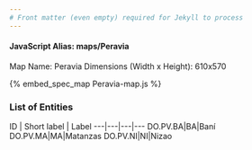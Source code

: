 ```yaml
---
# Front matter (even empty) required for Jekyll to process
---
```


#### JavaScript Alias: maps/Peravia

Map Name: Peravia
Dimensions (Width x Height): 610x570



{% embed_spec_map Peravia-map.js %}

### List of Entities

ID | Short label | Label
---|---|---|---
DO.PV.BA|BA|Baní
DO.PV.MA|MA|Matanzas
DO.PV.NI|NI|Nizao
